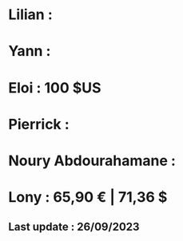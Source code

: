 # Lilian                : 
# Yann                  : 
# Eloi                  : 100 $US 
# Pierrick              : 
# Noury Abdourahamane   : 
# Lony                  : 65,90 € | 71,36 $

## Last update : 26/09/2023
